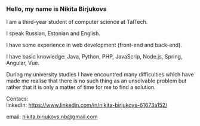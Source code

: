 ### Hello, my name is Nikita Birjukovs  

I am a third-year student of computer science at TalTech.  

I speak Russian, Estonian and English.  

I have some experience in web development (front-end and back-end).  

I have basic knowledge: Java, Python, PHP, JavaScrip, Node.js, Spring, Angular, Vue.  

During my university studies I have encountred many difficulties which have made me realise that there is no such thing as an unsolvable problem but rather that it is only a matter of time for me to find a solution. 

Contacs:  
linkedIn: https://www.linkedin.com/in/nikita-birjukovs-61673a152/  

email: nikita.birjukovs.nb@gmail.com  

<!--
**nibirj/nibirj** is a ✨ _special_ ✨ repository because its `README.md` (this file) appears on your GitHub profile.

Here are some ideas to get you started:

- 🔭 I’m currently working on ...
- 🌱 I’m currently learning ...
- 👯 I’m looking to collaborate on ...
- 🤔 I’m looking for help with ...
- 💬 Ask me about ...
- 📫 How to reach me: ...
- 😄 Pronouns: ...
- ⚡ Fun fact: ...
-->
